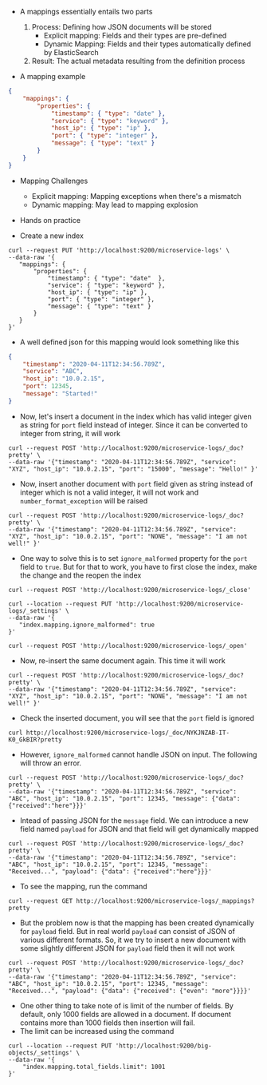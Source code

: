 - A mappings essentially entails two parts
    1. Process: Defining how JSON documents will be stored
        - Explicit mapping: Fields and their types are pre-defined
        - Dynamic Mapping: Fields and their types automatically defined by ElasticSearch
    2. Result: The actual metadata resulting from the definition process

- A mapping example
```json
{
    "mappings": {
        "properties": {
            "timestamp": { "type": "date" },
            "service": { "type": "keyword" },
            "host_ip": { "type": "ip" },
            "port": { "type": "integer" },
            "message": { "type": "text" }
        }
    }
}
```

- Mapping Challenges
    - Explicit mapping: Mapping exceptions when there's a mismatch
    - Dynamic mapping: May lead to mapping explosion

- Hands on practice
- Create a new index
```shell
curl --request PUT 'http://localhost:9200/microservice-logs' \
--data-raw '{
   "mappings": {
       "properties": {
           "timestamp": { "type": "date"  },
           "service": { "type": "keyword" },
           "host_ip": { "type": "ip" },
           "port": { "type": "integer" },
           "message": { "type": "text" }
       }
   }
}'
```
- A well defined json for this mapping would look something like this
```json
{
    "timestamp": "2020-04-11T12:34:56.789Z", 
    "service": "ABC", 
    "host_ip": "10.0.2.15", 
    "port": 12345, 
    "message": "Started!" 
}
```
- Now, let's insert a document in the index which has valid integer given as string for `port` field instead of integer. Since it can be converted to integer from string, it will work
```shell
curl --request POST 'http://localhost:9200/microservice-logs/_doc?pretty' \
--data-raw '{"timestamp": "2020-04-11T12:34:56.789Z", "service": "XYZ", "host_ip": "10.0.2.15", "port": "15000", "message": "Hello!" }'
```
- Now, insert another document with `port` field given as string instead of integer which is not a valid integer, it will not work and `number_format_exception` will be raised
```shell
curl --request POST 'http://localhost:9200/microservice-logs/_doc?pretty' \
--data-raw '{"timestamp": "2020-04-11T12:34:56.789Z", "service": "XYZ", "host_ip": "10.0.2.15", "port": "NONE", "message": "I am not well!" }'
```
- One way to solve this is to set `ignore_malformed` property for the `port` field to `true`. But for that to work, you have to first close the index, make the change and the reopen the index
```shell
curl --request POST 'http://localhost:9200/microservice-logs/_close'
 
curl --location --request PUT 'http://localhost:9200/microservice-logs/_settings' \
--data-raw '{
   "index.mapping.ignore_malformed": true
}'
 
curl --request POST 'http://localhost:9200/microservice-logs/_open'
```
- Now, re-insert the same document again. This time it will work
```shell
curl --request POST 'http://localhost:9200/microservice-logs/_doc?pretty' \
--data-raw '{"timestamp": "2020-04-11T12:34:56.789Z", "service": "XYZ", "host_ip": "10.0.2.15", "port": "NONE", "message": "I am not well!" }'
```
- Check the inserted document, you will see that the `port` field is ignored
```shell
curl http://localhost:9200/microservice-logs/_doc/NYKJNZAB-IT-K0_GkBIR?pretty
```
- However, `ignore_malformed` cannot handle JSON on input. The following will throw an error.
```shell
curl --request POST 'http://localhost:9200/microservice-logs/_doc?pretty' \
--data-raw '{"timestamp": "2020-04-11T12:34:56.789Z", "service": "ABC", "host_ip": "10.0.2.15", "port": 12345, "message": {"data": {"received":"here"}}}'
```
- Intead of passing JSON for the `message` field. We can introduce a new field named `payload` for JSON and that field will get dynamically mapped
```shell
curl --request POST 'http://localhost:9200/microservice-logs/_doc?pretty' \
--data-raw '{"timestamp": "2020-04-11T12:34:56.789Z", "service": "ABC", "host_ip": "10.0.2.15", "port": 12345, "message": "Received...", "payload": {"data": {"received":"here"}}}'
```
- To see the mapping, run the command
```shell
curl --request GET http://localhost:9200/microservice-logs/_mappings?pretty
```
- But the problem now is that the mapping has been created dynamically for `payload` field. But in real world `payload` can consist of JSON of various different formats. So, it we try to insert a new document with some slightly different JSON for `payload` field then it will not work
```shell
curl --request POST 'http://localhost:9200/microservice-logs/_doc?pretty' \
--data-raw '{"timestamp": "2020-04-11T12:34:56.789Z", "service": "ABC", "host_ip": "10.0.2.15", "port": 12345, "message": "Received...", "payload": {"data": {"received": {"even": "more"}}}}'
```

- One other thing to take note of is limit of the number of fields. By default, only 1000 fields are allowed in a document. If document contains more than 1000 fields then insertion will fail.
- The limit can be increased using the command
```shell
curl --location --request PUT 'http://localhost:9200/big-objects/_settings' \
--data-raw '{
    "index.mapping.total_fields.limit": 1001
}'
```